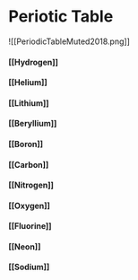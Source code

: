 # Periotic Table

![[PeriodicTableMuted2018.png]]

#### [[Hydrogen]]
#### [[Helium]]
#### [[Lithium]]
#### [[Beryllium]]
#### [[Boron]]
#### [[Carbon]]
#### [[Nitrogen]]
#### [[Oxygen]]
#### [[Fluorine]]
#### [[Neon]]
#### [[Sodium]]
